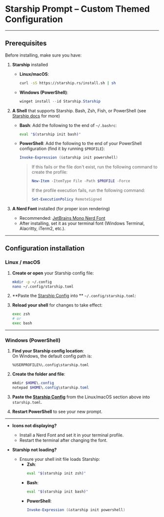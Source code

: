 # Starship Prompt – Custom Themed Configuration

---

## Prerequisites

Before installing, make sure you have:

1. **Starship** installed  
   - **Linux/macOS**:
     ```bash
     curl -sS https://starship.rs/install.sh | sh
     ```
   - **Windows (PowerShell)**:
     ```powershell
     winget install --id Starship.Starship
     ```



2. **A Shell** that supports Starship. Bash, Zsh, Fish, or PowerShell (see [Starship docs](https://starship.rs) for more)
   - **Bash**:
     Add the following to the end of `~/.bashrc`:
     ```bash
     eval "$(starship init bash)"
     ```

   - **PowerShell**:
     Add the following to the end of your PowerShell configuration (find it by running `$PROFILE`):
     ```powershell
     Invoke-Expression (&starship init powershell)
     ```
     >If this fails or the file don't exist, run the following command to create the profile:
     >```powershell
     >New-Item -ItemType File -Path $PROFILE -Force
     >```
     >If the profile execution fails, run the following command:
     >```powershell
     >Set-ExecutionPolicy RemoteSigned
     >```

3. **A Nerd Font** installed (for proper icon rendering)  
   - Recommended: [JetBrains Mono Nerd Font](https://www.nerdfonts.com/font-downloads)
   - After installing, set it as your terminal font (Windows Terminal, Alacritty, iTerm2, etc.).

---

## Configuration installation

### **Linux / macOS**

1. **Create or open** your Starship config file:
   ```bash
   mkdir -p ~/.config
   nano ~/.config/starship.toml
   ```

2. **Paste the [Starship Config](./starship/starship.toml) into ** `~/.config/starship.toml`:

3. **Reload your shell** for changes to take effect:  
   ```bash
   exec zsh
   # or
   exec bash
   ```

---

### **Windows (PowerShell)**

1. **Find your Starship config location**:  
   On Windows, the default config path is:
   ```
   %USERPROFILE%\.config\starship.toml
   ```

2. **Create the folder and file**:
   ```powershell
   mkdir $HOME\.config
   notepad $HOME\.config\starship.toml
   ```

3. **Paste the [Starship Config](./starship/starship.toml)** from the Linux/macOS section above into `starship.toml`.

4. **Restart PowerShell** to see your new prompt.

---

- **Icons not displaying?**
  - Install a Nerd Font and set it in your terminal profile.
  - Restart the terminal after changing the font.

- **Starship not loading?**
  - Ensure your shell init file loads Starship:
    - **Zsh**:
      ```bash
      eval "$(starship init zsh)"
      ```
    - **Bash**:
      ```bash
      eval "$(starship init bash)"
      ```
    - **PowerShell**:
      ```powershell
      Invoke-Expression (&starship init powershell)
      ```
